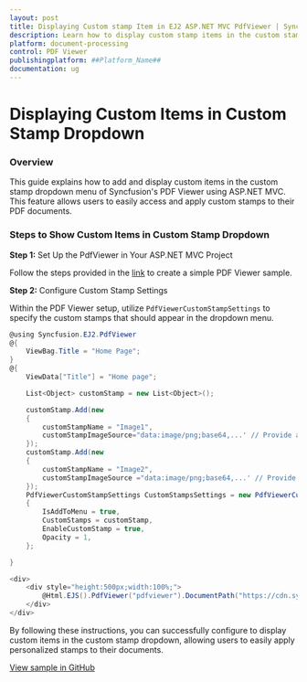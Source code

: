 ```yaml
---
layout: post
title: Displaying Custom stamp Item in EJ2 ASP.NET MVC PdfViewer | Syncfusion
description: Learn how to display custom stamp items in the custom stamp in the Syncfusion ASP.NET MVC PDF Viewer component of Syncfusion Essential JS 2 and more.
platform: document-processing
control: PDF Viewer
publishingplatform: ##Platform_Name##
documentation: ug
---
```


# Displaying Custom Items in Custom Stamp Dropdown

### Overview

This guide explains how to add and display custom items in the custom stamp dropdown menu of Syncfusion's PDF Viewer using ASP.NET MVC. This feature allows users to easily access and apply custom stamps to their PDF documents.

### Steps to Show Custom Items in Custom Stamp Dropdown

**Step 1:** Set Up the PdfViewer in Your ASP.NET MVC Project

 Follow the steps provided in the [link](https://help.syncfusion.com/document-processing/pdf/pdf-viewer/asp-net-mvc/getting-started/) to create a simple PDF Viewer sample.

**Step 2:** Configure Custom Stamp Settings

Within the PDF Viewer setup, utilize `PdfViewerCustomStampSettings` to specify the custom stamps that should appear in the dropdown menu.

```cs
@using Syncfusion.EJ2.PdfViewer
@{
    ViewBag.Title = "Home Page";
}
@{
    ViewData["Title"] = "Home page";

    List<Object> customStamp = new List<Object>();

    customStamp.Add(new
    {
        customStampName = "Image1",
        customStampImageSource="data:image/png;base64,...' // Provide a valid base64 or URL for the image"
    });
    customStamp.Add(new
    {
        customStampName = "Image2",
        customStampImageSource ="data:image/png;base64,...' // Provide a valid base64 or URL for the image"
    });
    PdfViewerCustomStampSettings CustomStampsSettings = new PdfViewerCustomStampSettings()
    {
        IsAddToMenu = true,
        CustomStamps = customStamp,
        EnableCustomStamp = true,
        Opacity = 1,
    };

}

<div>
    <div style="height:500px;width:100%;">
        @Html.EJS().PdfViewer("pdfviewer").DocumentPath("https://cdn.syncfusion.com/content/pdf/pdf-succinctly.pdf").CustomStampSettings(CustomStampsSettings).Render()
    </div>
</div>

```

By following these instructions, you can successfully configure to display custom items in the custom stamp dropdown, allowing users to easily apply personalized stamps to their documents.

[View sample in GitHub](https://github.com/SyncfusionExamples/mvc-pdf-viewer-examples/tree/master/How%20to)